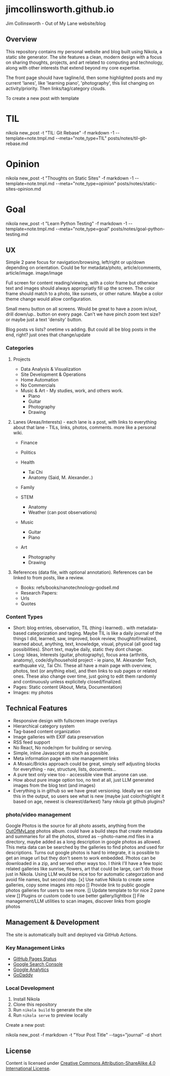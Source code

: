 # jimcollinsworth.github.io
Jim Collinsworth - Out of My Lane website/blog

## Overview
This repository contains my personal website and blog built using Nikola, a static site generator. The site features a clean, modern design with a focus on sharing thoughts, projects, and art related to computing and technology, along with other interests that extend beyond my core expertise.

The front page should have tagline/id, then some highlighted posts and my current 'lanes', like 'learning piano', 'photography', this list changing on activity/priority. Then links/tag/category clouds.


To create a new post with template

# TIL
nikola new_post -t "TIL: Git Rebase" -f markdown -1 --template=note.tmpl.md --meta="note_type=TIL" posts/notes/til-git-rebase.md

# Opinion
nikola new_post -t "Thoughts on Static Sites" -f markdown -1 --template=note.tmpl.md --meta="note_type=opinion" posts/notes/static-sites-opinion.md

# Goal
nikola new_post -t "Learn Python Testing" -f markdown -1 --template=note.tmpl.md --meta="note_type=goal" posts/notes/goal-python-testing.md


## UX

Simple 2 pane focus for navigation/browsing, left/right or up/down depending on orientation. Could be for metadata/photo, article/comments, article/image. image/image 

Full screen for content reading/viewing, with a color frame but otherwise text and images should always appropriatly fill up the screen. The color frame should match to a photo, like sunsets, or other nature. Maybe a color theme change would allow configuration.

Small menu button on all screens. Would be great to have a zoom in/out, drill down/up.. button on every page. Can't we have pinch zoom text size? or maybe just a text 'density' button. 

Blog posts vs lists? onetime vs adding. But could all be blog posts in the end, right? just ones that change/update

### Categories

1. Projects
    - Data Analysis & Visualization
    - Site Development & Operations
    - Home Automation
    - No Commercials
    - Music & Art - My studies, work, and others work.
        - Piano
        - Guitar
        - Photography
        - Drawing

2. Lanes (Areas/Interests) - each lane is a post, with links to everything about that lane - TILs, links, photos, comments. more like a personal wiki.
    - Finance
    - Politics
    - Health
        - Tai Chi
        - Anatomy (Said, M. Alexander..)
    - Family
    - STEM
        - Anatomy
        - Weather (can post observations)

   - Music
        - Guitar
        - Piano
    - Art 
        - Photography
        - Drawing

3. References (data file, with optional annotation). References can be linked to from posts, like a review. 
   - Books: refs/books/nanotechnology-godsell.md
   - Research Papers:
   - Urls
   - Quotes

### Content Types
- Short: blog entries, observation, TIL (thing i learned).. with metadata-based categorization and taging. Maybe TIL is like a daily journal of the things I did, learned, saw, improved, book review, thoughtof/realized, learned about, anything, text, knowledge, visual, physical (all good tag possibilities). Short text, maybe daily, static they dont change.
- Long: Ideas, Interests (guitar, photography), focus area (arthritis, anatomy), code/diy/household project - ie piano, M. Alexander Tech, earthquake viz, Tai Chi. These all have a main page with overview, photos, text (or anything else), and then links to sub pages or related ones. These also change over time, just going to edit them randomly and continuously unless explicitely closed/finalized.
- Pages: Static content (About, Meta, Documentation)
- Images: my photos

## Technical Features
- Responsive design with fullscreen image overlays
- Hierarchical category system
- Tag-based content organization
- Image galleries with EXIF data preservation
- RSS feed support
- No React, No node/npm for building or serving. 
- Simple, inline Javascript as much as possible.
- Meta information page with site management links
- A Mosaic/Bricks approach could be great, simply self adjusting blocks for everything - nav, structure, lists, documents...
- A pure text only view too - accessible view that anyone can use.
- How about pure image option too, no text at all, just LLM generated images from the blog text (and images)
- Everything is in github so we have great versioning. Ideally we can see this in the output, so users see what is new (maybe just color/highlight it based on age, newest is clearest/darkest) ?any nikola git github plugins?

### photo/video management
 Google Photos is the source for all photo assets, anything from the [OutOfMyLane](https://photos.app.goo.gl/yGTTSd3hnw1pqCPo8) photos album. could have a build steps that create metadata and summaries for all the photos, stored as --photo-name.md files in a directory, maybe added as a long description in google photos as allowed. This meta data can be searched by the galleries to find photos and used for descriptions. Turns out google photos is hard to integrate, it is possible to get an image url but they don't seem to work embedded. Photos can be downloaded in a zip, and served other ways too. I think I'll have a few topic related galleries like sunrise, flowers, art that could be large, can't do those just in Nikola. Using LLM would be nice too for automatic categorzation and avoid file names, but second step. 
 [x] Use native Nikola to create some galleries, copy some images into repo 
 [] Provide link to public google photos galleries for users to see more.
 [] Update template to for nice 2 pane view
 [] Plugins or custom code to use better gallery/lightbox
 [] File management/LLM utilities to scan images, discover links from google photos

## Management & Development
The site is automatically built and deployed via GitHub Actions.

### Key Management Links
- [GitHub Pages Status](https://github.com/jimcollinsworth/jimcollinsworth.github.io/actions/workflows/pages/pages-build-deployment/badge.svg)
- [Google Search Console](https://search.google.com/search-console)
- [Google Analytics](https://analytics.google.com)
- [GoDaddy](https://godaddy.com)

### Local Development
1. Install Nikola
2. Clone this repository
3. Run `nikola build` to generate the site
4. Run `nikola serve` to preview locally

Create a new post:

nikola new_post -f markdown -t "Your Post Title" --tags="journal" -d short

## License
Content is licensed under [Creative Commons Attribution-ShareAlike 4.0 International License](https://creativecommons.org/licenses/by-sa/4.0/).